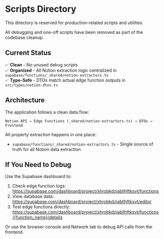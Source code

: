 # Scripts Directory

This directory is reserved for production-related scripts and utilities.

All debugging and one-off scripts have been removed as part of the codebase cleanup.

## Current Status

✅ **Clean** - No unused debug scripts  
✅ **Organized** - All Notion extraction logic centralized in `supabase/functions/_shared/notion-extractors.ts`  
✅ **Type-Safe** - DTOs match actual edge function outputs in `src/types/notion-dtos.ts`

## Architecture

The application follows a clean data flow:

```
Notion API → Edge Functions (_shared/notion-extractors.ts) → DTOs → Frontend
```

All property extraction happens in one place:
- `supabase/functions/_shared/notion-extractors.ts` - Single source of truth for all Notion data extraction

## If You Need to Debug

Use the Supabase dashboard to:
1. Check edge function logs: https://supabase.com/dashboard/project/xhrobkdzjabllhftksvt/functions
2. View database data: https://supabase.com/dashboard/project/xhrobkdzjabllhftksvt/editor
3. Test edge functions directly: https://supabase.com/dashboard/project/xhrobkdzjabllhftksvt/functions/{function_name}/details

Or use the browser console and Network tab to debug API calls from the frontend.
